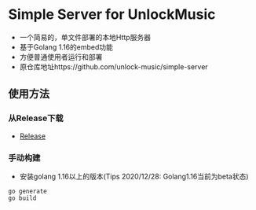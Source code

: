 # Simple Server for UnlockMusic
- 一个简易的，单文件部署的本地Http服务器
- 基于Golang 1.16的embed功能
- 方便普通使用者运行和部署
- 原仓库地址https://github.com/unlock-music/simple-server

## 使用方法
### 从Release下载
- [Release](https://github.com/YHXJLB/unlock-music/releases)
### 手动构建
- 安装golang 1.16以上的版本(Tips 2020/12/28: Golang1.16当前为beta状态)
```shell script
go generate
go build
```
